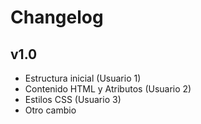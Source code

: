 # Changelog
## v1.0
- Estructura inicial (Usuario 1)
- Contenido HTML y Atributos (Usuario 2)
- Estilos CSS (Usuario 3)
- Otro cambio

